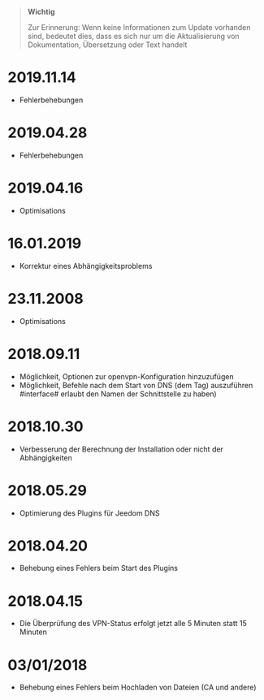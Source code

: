 >**Wichtig**
>
>Zur Erinnerung: Wenn keine Informationen zum Update vorhanden sind, bedeutet dies, dass es sich nur um die Aktualisierung von Dokumentation, Übersetzung oder Text handelt

# 2019.11.14

- Fehlerbehebungen

# 2019.04.28

- Fehlerbehebungen

# 2019.04.16

- Optimisations

# 16.01.2019

- Korrektur eines Abhängigkeitsproblems

# 23.11.2008

- Optimisations

# 2018.09.11

- Möglichkeit, Optionen zur openvpn-Konfiguration hinzuzufügen
- Möglichkeit, Befehle nach dem Start von DNS (dem Tag) auszuführen #interface# erlaubt den Namen der Schnittstelle zu haben)

# 2018.10.30

- Verbesserung der Berechnung der Installation oder nicht der Abhängigkeiten

# 2018.05.29

- Optimierung des Plugins für Jeedom DNS

# 2018.04.20

- Behebung eines Fehlers beim Start des Plugins

# 2018.04.15

- Die Überprüfung des VPN-Status erfolgt jetzt alle 5 Minuten statt 15 Minuten

# 03/01/2018

-	Behebung eines Fehlers beim Hochladen von Dateien (CA und andere)
